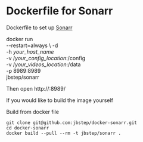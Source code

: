 # Dockerfile for Sonarr

Dockerfile to set up [Sonarr](https://sonarr.tv/)

docker run \
    --restart=always \ 
    -d \
    -h *your_host_name* \
    -v /*your_config_location*:/config  \
    -v /*your_videos_location*:/data\
     -p 8989:8989 \
     jbstep/sonarr
     
Then open http://<server>:8989/

If you would like to build the image yourself

Build from docker file

```
git clone git@github.com:jbstep/docker-sonarr.git
cd docker-sonarr
docker build --pull --rm -t jbstep/sonarr .
```

